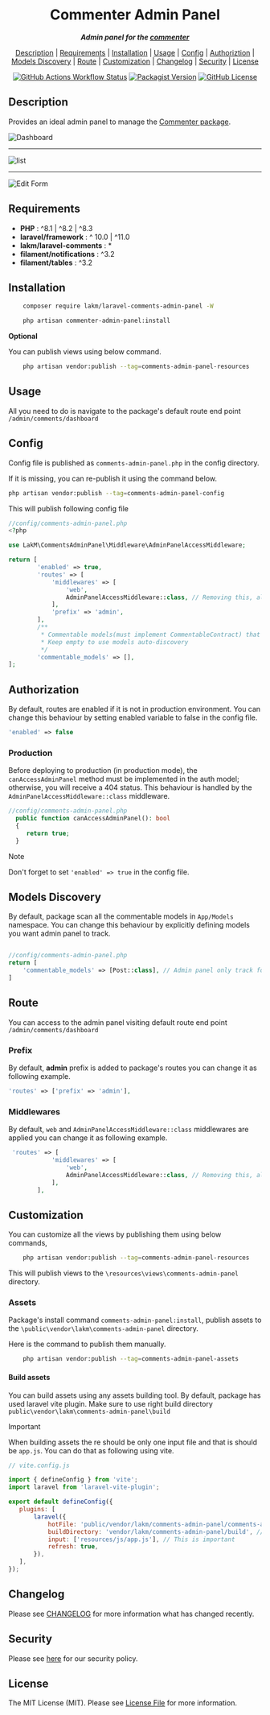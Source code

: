 <div align="center">

# Commenter Admin Panel

***Admin panel for the [commenter](https://github.com/Lakshan-Madushanka/laravel-comments)***

[Description](#description) |
[Requirements](#requirements) |
[Installation](#installation) |
[Usage](#usage) |
[Config](#config) |
[Authoriztion](#authorization) |
[Models Discovery](#models-discovery) |
[Route](#route) |
[Customization](#customization) |
[Changelog](#changelog) |
[Security](#security) |
[License](#license)

[![GitHub Actions Workflow Status](https://img.shields.io/github/actions/workflow/status/Lakshan-Madushanka/laravel-comments-admin-panel/tests.yml)](https://github.com/Lakshan-Madushanka/laravel-comments-admin-panel/actions?query=workflow%3ATests+branch%3Amain)
[![Packagist Version](https://img.shields.io/packagist/v/lakm/laravel-comments-admin-panel)](https://packagist.org/packages/lakm/laravel-comments-admin-panel)
[![GitHub License](https://img.shields.io/github/license/Lakshan-Madushanka/laravel-comments-admin-panel)](https://github.com/Lakshan-Madushanka/laravel-comments-admin-panel/blob/main/LICENSE.md)

</div>

## Description

Provides an ideal admin panel to manage the [Commenter package](https://github.com/Lakshan-Madushanka/laravel-comments).

<img alt="Dashboard" src="https://github.com/user-attachments/assets/c89a2947-2b26-42d1-96ad-2d8a3948892b" />
<hr/>
<img alt="list" src="https://github.com/user-attachments/assets/75870ac1-c7bc-4985-8f56-897b453ea903" />
<hr/>
<img alt="Edit Form" src="https://github.com/user-attachments/assets/c89a2947-2b26-42d1-96ad-2d8a3948892b" />

## Requirements

- **PHP** : ^8.1 | ^8.2 | ^8.3
- **laravel/framework** : ^ 10.0 | ^11.0
- **lakm/laravel-comments** : *
- **filament/notifications** : ^3.2
- **filament/tables** : ^3.2

## Installation

```bash
    composer require lakm/laravel-comments-admin-panel -W
```

```bash
    php artisan commenter-admin-panel:install
```

**Optional**

You can publish views using below command.

```bash
    php artisan vendor:publish --tag=comments-admin-panel-resources
```

## Usage

All you need to do is navigate to the package's default route end point `/admin/comments/dashboard`

## Config

Config file is published as `comments-admin-panel.php` in the config directory.

If it is missing, you can re-publish it using the command below.

```bash
php artisan vendor:publish --tag=comments-admin-panel-config
```

This will publish following config file

```php
//config/comments-admin-panel.php
<?php

use LakM\CommentsAdminPanel\Middleware\AdminPanelAccessMiddleware;

return [
        'enabled' => true,
        'routes' => [
            'middlewares' => [
                'web',
                AdminPanelAccessMiddleware::class, // Removing this, allow users to access admin panel if enabled is set to true !
            ],
            'prefix' => 'admin',
        ],
        /**
         * Commentable models(must implement CommentableContract) that the admin panel must track
         * Keep empty to use models auto-discovery
         */
        'commentable_models' => [],
];
```

## Authorization

By default, routes are enabled if it is not in production environment. You can change this behaviour by setting
enabled variable to false in the config file.

```php
'enabled' => false
````

### Production

Before deploying to production (in production mode), the `canAccessAdminPanel` method must be implemented in the auth
model; otherwise, you will receive a 404 status. This behaviour is handled by the `AdminPanelAccessMiddleware::class`
middleware.

```php
//config/comments-admin-panel.php
  public function canAccessAdminPanel(): bool
  {
     return true;
  }
```

> [!Note]
> Don't forget to set ``'enabled' => true`` in the config file.

## Models Discovery

By default, package scan all the commentable models in `App/Models` namespace. You can change this
behaviour by explicitly defining models you want admin panel to track.

```php

//config/comments-admin-panel.php
return [
    'commentable_models' => [Post::class], // Admin panel only track for post class
]
```

## Route
You can access to the admin panel visiting default route end point `/admin/comments/dashboard` 

### Prefix

By default, **admin** prefix is added to package's routes you can change it as following example.

```php
'routes' => ['prefix' => 'admin'],
```
### Middlewares

By default, `web` and `AdminPanelAccessMiddleware::class` middlewares are applied you can change it as following example.

```php
 'routes' => [
            'middlewares' => [
                'web',
                AdminPanelAccessMiddleware::class, // Removing this, allow users to access admin panel if enabled is set to true !
            ],
        ],
```

## Customization

You can customize all the views by publishing them using below commands,

```bash
    php artisan vendor:publish --tag=comments-admin-panel-resources
```
This will publish views to the ``\resources\views\comments-admin-panel`` directory.

### Assets
Package's install command `comments-admin-panel:install`, publish assets to the `\public\vendor\lakm\comments-admin-panel` directory.

Here is the command to publish them manually.

```bash
    php artisan vendor:publish --tag=comments-admin-panel-assets
```

#### Build assets

You can build assets using any assets building tool. By default, package has used laravel vite plugin.
Make sure to use right build directory `public\vendor\lakm\comments-admin-panel\build`

> [!Important]
> When building assets the re should be only one input file and that is should be `app.js`.
> You can do that as following using vite.

 ```js
// vite.config.js

import { defineConfig } from 'vite';
import laravel from 'laravel-vite-plugin';

export default defineConfig({
    plugins: [
        laravel({
            hotFile: 'public/vendor/lakm/comments-admin-panel/comments-admin-panel.hot',
            buildDirectory: 'vendor/lakm/comments-admin-panel/build', // This is important
            input: ['resources/js/app.js'], // This is important
            refresh: true,
        }),
    ],
});
```

## Changelog
Please see [CHANGELOG](https://github.com/Lakshan-Madushanka/laravel-comments-admin-panel/blob/main/CHANGELOG.md) for more information what has changed recently.

## Security
Please see [here](https://github.com/Lakshan-Madushanka/laravel-comments-admin-panel/blob/main/SECURITY.md) for our security policy.

## License
The MIT License (MIT). Please see [License File](https://github.com/Lakshan-Madushanka/laravel-comments-admin-panel/blob/main/LICENSE.md) for more information.
